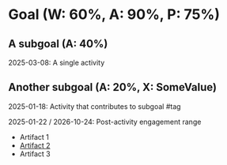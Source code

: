 # Goal (W: 60%, A: 90%, P: 75%)

## A subgoal (A: 40%)

2025-03-08: A single activity

## Another subgoal (A: 20%, X: SomeValue)

2025-01-18: Activity that contributes to subgoal #tag

2025-01-22 / 2026-10-24: Post-activity engagement range

* Artifact 1
* [Artifact 2](https://link_to_artifact)
* Artifact 3

